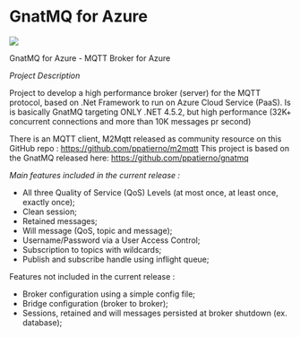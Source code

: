 # GnatMQ for Azure

![](images/gnat.jpg)

GnatMQ for Azure - MQTT Broker for Azure

*Project Description*

Project to develop a high performance broker (server) for the MQTT protocol, based on .Net Framework to run on Azure Cloud Service (PaaS). 
Is is basically GnatMQ targeting ONLY .NET 4.5.2, but high performance (32K+ concurrent connections and more than 10K messages pr second)

There is an MQTT client, M2Mqtt released as community resource on this GitHub repo : https://github.com/ppatierno/m2mqtt
This project is based on the GnatMQ released here: https://github.com/ppatierno/gnatmq

*Main features included in the current release :*

* All three Quality of Service (QoS) Levels (at most once, at least once, exactly once);
* Clean session;
* Retained messages;
* Will message (QoS, topic and message);
* Username/Password via a User Access Control;
* Subscription to topics with wildcards; 
* Publish and subscribe handle using inflight queue;

Features not included in the current release :

* Broker configuration using a simple config file;
* Bridge configuration (broker to broker);
* Sessions, retained and will messages persisted at broker shutdown (ex. database); 
